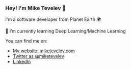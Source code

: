 ### Hey! I'm Mike Tevelev 👋

I'm a software developer from Planet Earth 🌍

🌱 I’m currently learning Deep Learning/Machine Learning

You can find me on:
- [My website: miketevelev.com](https://miketevelev.com/)
- [Twitter as @miketevelev](https://twitter.com/miketevelev/)
- [LinkedIn](https://www.linkedin.com/in/miketevelev/)


<!--
**miketevelev/miketevelev** is a ✨ _special_ ✨ repository because its `README.md` (this file) appears on your GitHub profile.

Here are some ideas to get you started:

- 🔭 I’m currently working on ...
- 🌱 I’m currently learning ...
- 👯 I’m looking to collaborate on ...
- 🤔 I’m looking for help with ...
- 💬 Ask me about ...
- 📫 How to reach me: ...
- 😄 Pronouns: ...
- ⚡ Fun fact: ...
-->
